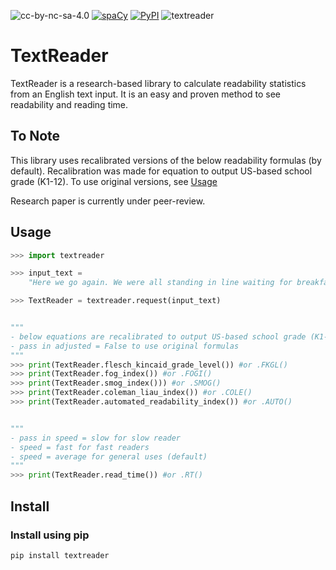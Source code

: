 <img alt="cc-by-nc-sa-4.0" src="https://img.shields.io/badge/License-cc--by--nc--sa--4.0-critical"></a>
[![spaCy](https://img.shields.io/badge/made%20with%20❤%20and-spaCy-09a3d5.svg)](https://spacy.io)
<a href="https://pypi.org/project/textreader"><img alt="PyPI" src="https://img.shields.io/badge/pypi-supported-yellow"></a>
<img alt="textreader" src="https://img.shields.io/badge/textreader-v.1.1.1-informational"></a>

# TextReader

TextReader is a research-based library to calculate readability statistics from an English text input. It is an easy and proven method to see readability and reading time.

## To Note
This library uses recalibrated versions of the below readability formulas (by default). Recalibration was made for equation to output US-based school grade (K1-12). To use original versions, see [Usage](#Usage)

Research paper is currently under peer-review.

## Usage

```python
>>> import textreader

>>> input_text = 
    "Here we go again. We were all standing in line waiting for breakfast when one of the caseworkers came in and taptap-tapped down the line. Uh-oh, this meant bad news, either they’d found a foster home for somebody or somebody was about to get paddled. All the kids watched the woman as she moved along the line, her high-heeled shoes sounding like little fire-crackers going off on the wooden floor.Shoot! She stopped at me and said, “Are you Buddy Caldwell?”I said, “It’s Bud, not Buddy, ma’am.”She put her hand on my shoulder and took me out of the line. Then she pulled Jerry, one of the littler boys, over."

>>> TextReader = textreader.request(input_text)


"""
- below equations are recalibrated to output US-based school grade (K1-12) for easy use
- pass in adjusted = False to use original formulas
"""
>>> print(TextReader.flesch_kincaid_grade_level()) #or .FKGL()
>>> print(TextReader.fog_index()) #or .FOGI()
>>> print(TextReader.smog_index())) #or .SMOG()
>>> print(TextReader.coleman_liau_index()) #or .COLE()
>>> print(TextReader.automated_readability_index()) #or .AUTO()


"""
- pass in speed = slow for slow reader 
- speed = fast for fast readers
- speed = average for general uses (default)
"""
>>> print(TextReader.read_time()) #or .RT()
```

## Install

### Install using pip
```shell
pip install textreader
```
